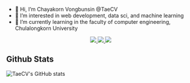 - 👋 Hi, I’m Chayakorn Vongbunsin @TaeCV
- 👀 I’m interested in web development, data sci, and machine learning
- 🌱 I’m currently learning in the faculty of computer engineering, Chulalongkorn University

<p align="center">
  <a href="https://github.com/TaeCV">
    <img src="https://img.shields.io/badge/GitHub-100000?style=for-the-badge&logo=github&logoColor=white">
  </a>
  <a href="https://www.linkedin.com/in/chayakorn-vongbunsin/">
    <img src="https://img.shields.io/badge/LinkedIn-0077B5?style=for-the-badge&logo=linkedin&logoColor=white">
  </a>
  <a href = "mailto: taecv.work@gmail.com">
    <img src="https://img.shields.io/badge/Gmail-D14836?style=for-the-badge&logo=gmail&logoColor=white">
  </a>
</p>

## Github Stats

![TaeCV's GitHub stats](https://github-readme-stats.vercel.app/api/?username=TaeCV&hide=stars&count_private=true&show_icons=true&theme=radical)

